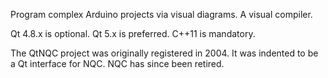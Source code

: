 Program complex Arduino projects via visual diagrams. A visual compiler.

Qt 4.8.x is optional. Qt 5.x is preferred. C++11 is mandatory.

The QtNQC project was originally registered in 2004.
It was indented to be a Qt interface for NQC. NQC has since been retired.
